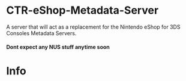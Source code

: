 # CTR-eShop-Metadata-Server
A server that will act as a replacement for the Nintendo eShop for 3DS Consoles Metadata Servers. 

#### Dont expect any NUS stuff anytime soon

# Info

